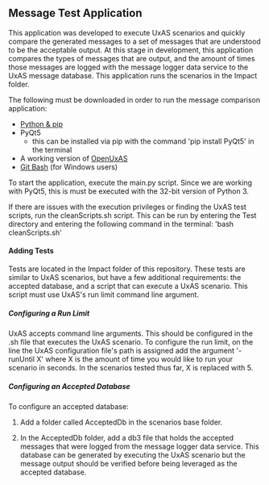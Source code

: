 ## Message Test Application

This application was developed to execute UxAS scenarios and quickly compare the generated messages to a set of messages that are understood to be the acceptable output. At this stage in development, this application compares the types of messages that are output, and the amount of times those messages are logged with the message logger data service to the UxAS message database. This application runs the scenarios in the Impact folder.

The following must be downloaded in order to run the message comparison application:

* [Python & pip](https://www.python.org/ftp/python/3.6.1/python-3.6.1.exe)
* PyQt5
  * this can be installed via pip with the command 'pip install PyQt5' in the terminal
* A working version of [OpenUxAS](https://github.com/afrl-rq/OpenUxAS)
* [Git Bash](https://git-scm.com/download/win) (for Windows users)

To start the application, execute the main.py script. Since we are working with PyQt5, this is must be executed with the 32-bit version of Python 3.

If there are issues with the execution privileges or finding the UxAS test scripts, run the cleanScripts.sh script. This can be run by entering the Test directory and entering the following command in the terminal: 'bash cleanScripts.sh'

#### Adding Tests ####

Tests are located in the Impact folder of this repository. These tests are similar to UxAS scenarios, but have a few additional requirements: the accepted database, and a script that can execute a UxAS scenario. This script must use UxAS's run limit command line argument.

##### Configuring a Run Limit #####

UxAS accepts command line arguments. This should be configured in the .sh file that executes the UxAS scenario. To configure the run limit, on the line the UxAS configuration file's path is assigned add the argument '-runUntil X' where X is the amount of time you would like to run your scenario in seconds. In the scenarios tested thus far, X is replaced with 5.

##### Configuring an Accepted Database #####

To configure an accepted database:

1. Add a folder called AcceptedDb in the scenarios base folder.

2. In the AcceptedDb folder, add a db3 file that holds the accepted messages that were logged from the message logger data service. This database can be generated by executing the UxAS scenario but the message output should be verified before being leveraged as the accepted database.
